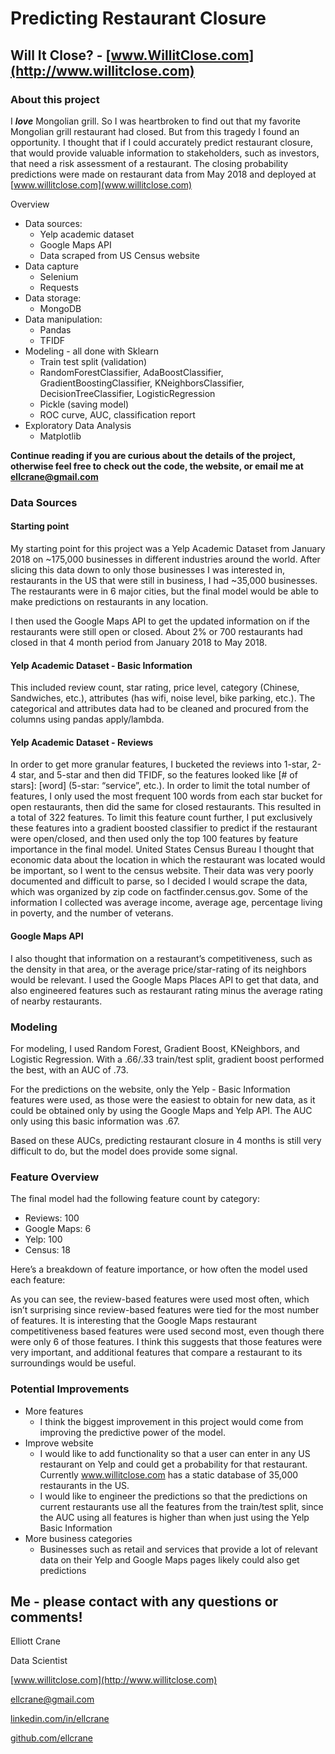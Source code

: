 # Predicting Restaurant Closure
## Will It Close? - [www.WillitClose.com](http://www.willitclose.com)
### About this project
I ***love*** Mongolian grill. So I was heartbroken to find out that my favorite Mongolian grill restaurant had closed. But from this tragedy I found an opportunity. I thought that if I could accurately predict restaurant closure, that would provide valuable information to stakeholders, such as investors, that need a risk assessment of a restaurant. The closing probability predictions were made on restaurant data from May 2018 and deployed at [www.willitclose.com](www.willitclose.com)

Overview
- Data sources:
	- Yelp academic dataset
	- Google Maps API
	- Data scraped from US Census website
- Data capture
	- Selenium
	- Requests
- Data storage:
	- MongoDB
- Data manipulation:
	- Pandas
	- TFIDF
- Modeling - all done with Sklearn
	- Train test split (validation)
	- RandomForestClassifier, AdaBoostClassifier, GradientBoostingClassifier, KNeighborsClassifier, DecisionTreeClassifier, LogisticRegression
	- Pickle (saving model)
	- ROC curve, AUC, classification report
- Exploratory Data Analysis
	- Matplotlib

**Continue reading if you are curious about the details of the project, otherwise feel free to check out the code, the website, or email me at <ellcrane@gmail.com>**

### Data Sources

#### Starting point

My starting point for this project was a Yelp Academic Dataset from January 2018 on ~175,000 businesses in different industries around the world. After slicing this data down to only those businesses I was interested in, restaurants in the US that were still in business, I had ~35,000 businesses. The restaurants were in 6 major cities, but the final model would be able to make predictions on restaurants in any location.

I then used the Google Maps API to get the updated information on if the restaurants were still open or closed. About 2% or 700 restaurants had closed in that 4 month period from January 2018 to May 2018.

#### Yelp Academic Dataset - Basic Information
This included review count, star rating, price level, category (Chinese, Sandwiches, etc.), attributes (has wifi, noise level, bike parking, etc.). The categorical and attributes data had to be cleaned and procured from the columns using pandas apply/lambda.
#### Yelp Academic Dataset - Reviews
In order to get more granular features, I bucketed the reviews into 1-star, 2-4 star, and 5-star and then did TFIDF, so the features looked like [# of stars]: [word] (5-star: “service”, etc.). In order to limit the total number of features, I only used the most frequent 100 words from each star bucket for open restaurants, then did the same for closed restaurants. This resulted in a total of 322 features. To limit this feature count further, I put exclusively these features into a gradient boosted classifier to predict if the restaurant were open/closed, and then used only the top 100 features by feature importance in the final model.
United States Census Bureau
I thought that economic data about the location in which the restaurant was located would be important, so I went to the census website. Their data was very poorly documented and difficult to parse, so I decided I would scrape the data, which was organized by zip code on factfinder.census.gov. Some of the information I collected was average income, average age, percentage living in poverty, and the number of veterans.
#### Google Maps API
I also thought that information on a restaurant’s competitiveness, such as the density in that area, or the average price/star-rating of its neighbors would be relevant. I used the Google Maps Places API to get that data, and also engineered features such as restaurant rating minus the average rating of nearby restaurants. 

### Modeling
For modeling, I used Random Forest, Gradient Boost, KNeighbors, and Logistic Regression. With a .66/.33 train/test split, gradient boost performed the best, with an AUC of .73.

For the predictions on the website, only the Yelp - Basic Information features were used, as those were the easiest to obtain for new data, as it could be obtained only by using the Google Maps and Yelp API. The AUC only using this basic information was .67.

Based on these AUCs, predicting restaurant closure in 4 months is still very difficult to do, but the model does provide some signal.

### Feature Overview
The final model had the following feature count by category:
- Reviews: 100
- Google Maps: 6
- Yelp: 100
- Census: 18

Here’s a breakdown of feature importance, or how often the model used each feature:



As you can see, the review-based features were used most often, which isn’t surprising since review-based features were tied for the most number of features. It is interesting that the Google Maps restaurant competitiveness based features were used second most, even though there were only 6 of those features. I think this suggests that those features were very important, and additional features that compare a restaurant to its surroundings would be useful.

### Potential Improvements
- More features
	- I think the biggest improvement in this project would come from improving the predictive power of the model.
- Improve website
	- I would like to add functionality so that a user can enter in any US restaurant on Yelp and could get a probability for that restaurant. Currently www.willitclose.com has a static database of 35,000 restaurants in the US.
	- I would like to engineer the predictions so that the predictions on current restaurants use all the features from the train/test split, since the AUC using all features is higher than when just using the Yelp Basic Information
- More business categories
	- Businesses such as retail and services that provide a lot of relevant data on their Yelp and Google Maps pages likely could also get predictions

## Me - please contact with any questions or comments!
Elliott Crane

Data Scientist

[www.willitclose.com](http://www.willitclose.com)

<ellcrane@gmail.com>

[linkedin.com/in/ellcrane](https://www.linkedin.com/in/ellcrane/)

[github.com/ellcrane](https://github.com/ellcrane)
